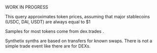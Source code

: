 WORK IN PROGRESS

This query approximates token prices, assuming that major stablecoins (USDC, DAI, USDT) are always equal to $1

Samples for most tokens come from dex.trades .

Synthetix synths are based on transfers for known swaps. There is not a simple trade event like there are for DEXs.
